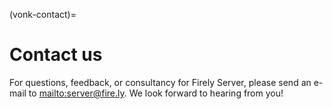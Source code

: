 (vonk-contact)=

# Contact us

For questions, feedback, or consultancy for Firely Server, please send an e-mail to <mailto:server@fire.ly>. We look forward to hearing from you!
